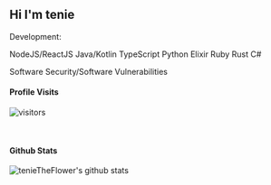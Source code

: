 ## Hi I'm tenie 




Development:

NodeJS/ReactJS
Java/Kotlin
TypeScript
Python
Elixir
Ruby
Rust
C#

Software Security/Software Vulnerabilities


#### Profile Visits 

![visitors](https://visitor-badge.glitch.me/badge?page_id=tenieTheFlower.tenieTheFlower)


<br >

#### Github Stats

![tenieTheFlower's github stats](https://github-readme-stats.vercel.app/api?username=tenieTheFlower&count_private=true&theme=tokyonight&hide=contribs,prs)

</details>

